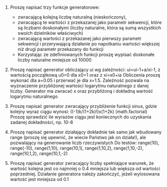 1. Proszę napisać trzy funkcje generatorowe:
	- zwracającą kolejną liczbę naturalną (nieskończony),
	- zwracającą te wartości z przekazanej jako parametr sekwencji, które są liczbami doskonałymi (liczby naturalne, która są sumą wszystkich swoich dzielników właściwych)
	- zwracającą wartości z przekazanej jako pierwszy parametr sekwencji i przerywającą działanie po napotkaniu wartości większej niż drugi parametr przekazany do funkcji 
	- Korzystając ze zdefiniowanych funkcji proszę wypisać doskonałe liczby naturalne mniejsze od 10000  

2. Proszę napisać generator obliczający ui wg zależności:
ui=ui-1+a/xi-1, z wartością początkową u0=0 dla x0=1 oraz z xi=x0+ia
Obliczenia proszę wykonać dla a=0.05 i przerwać je dla x=1.5. Zależność pozwala na wyznaczenie przybliżonej wartości logarytmu naturalnego z danej liczby. Generator ma zwracać x oraz przybliżoną i dokładną wartość logarytmu naturalnego

3. Proszę napisać generator zwracający przybliżenie funkcji sinus, gdzie kolejny wyraz ciągu wynosi: ((-1)k/(1+2k)!)x(1+2k) (math.factorial)
Proszę sprawdzić ile wyrazów ciągu jest koniecznych do uzyskania zadanej dokładności, np. 10-8

4. Proszę napisać generator działający dokładnie tak samo jak wbudowany range (proszę się upewnić, że wiecie Państwo jak on działa!), ale pozwalający na generowanie liczb rzeczywistych
Do testów: range(10), range(-10), range(1,10), range(10,1), range(1,10,2), range(1,10,-2), range(10,1,2), range(10,1,-2)

5. Proszę napisać generator zwracający liczby spełniające warunek, że wartość kolejna jest co najmniej o 0.4 mniejsza lub większa od wartości poprzedniej. Działanie generatora należy zakończyć, jeżeli wylosowana wartość jest mniejsza od 0.1
